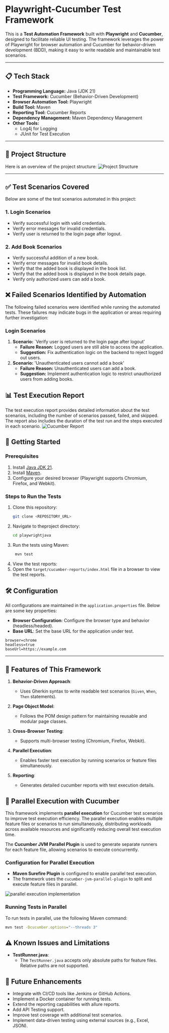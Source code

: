 # Playwright-Cucumber Test Framework

This is a **Test Automation Framework** built with **Playwright** and **Cucumber**, designed to facilitate reliable UI testing. The framework leverages the power of Playwright for browser automation and Cucumber for behavior-driven development (BDD), making it easy to write readable and maintainable test scenarios.

---

## 📋 Tech Stack

- **Programming Language:** Java (JDK 21)
- **Test Framework:** Cucumber (Behavior-Driven Development)
- **Browser Automation Tool:** Playwright
- **Build Tool:** Maven
- **Reporting Tool:** Cucumber Reports
- **Dependency Management:** Maven Dependency Management
- **Other Tools:**
    - Log4j for Logging
    - JUnit for Test Execution

---

## 📂 Project Structure

Here is an overview of the project structure:
![Project Structure](readmeimages/project-structure.png)

---

## ✅ Test Scenarios Covered

Below are some of the test scenarios automated in this project:

### 1. **Login Scenarios**
- Verify successful login with valid credentials.
- Verify error messages for invalid credentials.
- Verify user is returned to the login page after logout.


### 2. **Add Book Scenarios**
- Verify successful addition of a new book.
- Verify error messages for invalid book details.
- Verify that the added book is displayed in the book list.
- Verify that the added book is displayed in the book details page.
- Verify only authorized users can add a book.


## ❌ Failed Scenarios Identified by Automation

The following failed scenarios were identified while running the automated tests. These failures may indicate bugs in the application or areas requiring further investigation:

### **Login Scenarios**

1. **Scenario:** `Verify user is returned to the login page after logout'
    - **Failure Reason:** Logged users are still able to access the application.
    - **Suggestion:** Fix authentication logic on the backend to reject logged out users.
2. **Scenario:** 'Unauthenticated users cannot add a book'
    - **Failure Reason:** Unauthenticated users can add a book.
    - **Suggestion:** Implement authentication logic to restrict unauthorized users from adding books.

##  📊 Test Execution Report

The test execution report provides detailed information about the test scenarios, including the number of scenarios passed, failed, and skipped. The report also includes the duration of the test run and the steps executed in each scenario.
![Cucumber Report](readmeimages/Cucumberreports.png)


## 🚀 Getting Started

### Prerequisites
1. Install [Java JDK 21](https://www.oracle.com/java/technologies/javase-jdk21-downloads.html).
2. Install [Maven](https://maven.apache.org/install.html).
3. Configure your desired browser (Playwright supports Chromium, Firefox, and Webkit).

### Steps to Run the Tests

1. Clone this repository:
   ```bash
   git clone <REPOSITORY_URL>
2. Navigate to theproject directory:
    ```bash
   cd playwrightjava
3. Run the tests using Maven:
   ```bash
    mvn test
4. View the test reports:
5. Open the `target/cucumber-reports/index.html` file in a browser to view the test reports.

## 🛠️ Configuration

All configurations are maintained in the `application.properties` file. Below are some key properties:

- **Browser Configuration**:
  Configure the browser type and behavior (headless/headed).
- **Base URL**:
  Set the base URL for the application under test.

```properties
browser=chrome
headless=true
baseUrl=https://example.com
```

---

## 🌟 Features of This Framework

1. **Behavior-Driven Approach**:
    - Uses Gherkin syntax to write readable test scenarios (`Given`, `When`, `Then` statements).

2. **Page Object Model**:
    - Follows the POM design pattern for maintaining reusable and modular page classes.

3. **Cross-Browser Testing**:
    - Supports multi-browser testing (Chromium, Firefox, Webkit).

4. **Parallel Execution**:
    - Enables faster test execution by running scenarios or feature files simultaneously.

5. **Reporting**:
    - Generates detailed cucumber reports with  test execution details.

## 🔄 Parallel Execution with Cucumber

This framework implements **parallel execution** for Cucumber test scenarios to improve test execution efficiency. The parallel execution enables multiple feature files or scenarios to run simultaneously, distributing workloads across available resources and significantly reducing overall test execution time.

The **Cucumber JVM Parallel Plugin** is used to generate separate runners for each feature file, allowing scenarios to execute concurrently.

### Configuration for Parallel Execution
- **Maven Surefire Plugin** is configured to enable parallel test execution.
- The framework uses the `cucumber-jvm-parallel-plugin` to split and execute feature files in parallel.


![parallel execution implementation](readmeimages/parallel-execution.png)

### Running Tests in Parallel
To run tests in parallel, use the following Maven command:
```bash
mvn test -Dcucumber.options="--threads 3"
```

## ⚠️ Known  Issues  and Limitations

- **TestRunner.java**:
    - The `TestRunner.java` accepts only absolute paths for feature files. Relative paths are not supported.


## 🧩 Future Enhancements

- Integrate with CI/CD tools like Jenkins or GitHub Actions.
- Implement a Docker container for running tests.
- Extend the reporting capabilities with allure reports.
- Add API Testing support.
- Improve test coverage with additional test scenarios.
- Implement data-driven testing using external sources (e.g., Excel, JSON).
   
    